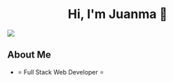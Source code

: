 <div align="center">
<h1 align="center">Hi, I'm Juanma 👋</h1>
</div>
<img src="https://imgur.com/0dqdq3m">


## About Me

- ⭐ Full Stack Web Developer ⭐ 

<br>


